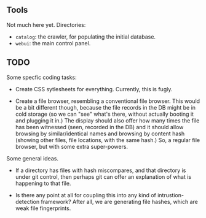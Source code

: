Tools
-----
Not much here yet. Directories:

* `catalog`: the crawler, for populating the initial database.
* `webui`: the main control panel.

TODO
----
Some specfic coding tasks:
* Create CSS sytlesheets for everything. Currently, this is fugly.

* Create a file browser, resembling a conventional file browser. This
  would be a bit different though, because the file records in the
  DB might be in cold storage (so we can "see" what's there, without
  actually booting it and plugging it in.) The display should also
  offer how many times the file has been witnessed (seen, recorded in
  the DB) and it should allow browsing by similar/identical names
  and browsing by content hash (showing other files, file locations,
  with the same hash.)  So, a regular file browser, but with some
  extra super-powers.

Some general ideas.
* If a directory has files with hash miscompares, and that directory
  is under git control, then perhaps git can offer an explanation of
  what is happening to that file.

* Is there any point at all for coupling this into any kind of
  intrustion-detection framework? After all, we are generating file
  hashes, which are weak file fingerprints.
